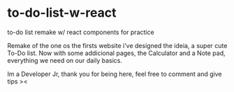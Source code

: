 # to-do-list-w-react
to-do list remake w/ react components for practice

Remake of the one os the firsts website i've designed the ideia, a super cute To-Do list. Now with some addicional pages, the Calculator and a Note pad,
everything we need on our daily basics.

Im a Developer Jr, thank you for being here, feel free to comment and give tips ><
